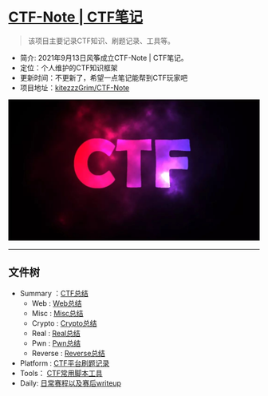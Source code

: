 # [CTF-Note | CTF笔记](#)
> 该项目主要记录CTF知识、刷题记录、工具等。

- 简介: 2021年9月13日风筝成立CTF-Note | CTF笔记。
- 定位：个人维护的CTF知识框架
- 更新时间：不更新了，希望一点笔记能帮到CTF玩家吧
- 项目地址：[kitezzzGrim/CTF-Note](#)

<p align="center">
    <img src="./Summary/Chart/img/ctf.jpg">
</p>

---
## 文件树

- Summary ：[CTF总结](https://github.com/kitezzzGrim/CTF-Note/tree/master/Summary)
    - Web : [Web总结](https://github.com/kitezzzGrim/CTF-Note/tree/master/Summary/Web)
    - Misc : [Misc总结](https://github.com/kitezzzGrim/CTF-Note/tree/master/Summary/Misc)
    - Crypto : [Crypto总结](https://github.com/kitezzzGrim/CTF-Note/tree/master/Summary/Crypto)
    - Real : [Real总结](https://github.com/kitezzzGrim/CTF-Note/tree/master/Summary/Real)
    - Pwn : [Pwn总结](https://github.com/kitezzzGrim/CTF-Note/tree/master/Summary/Pwn)
    - Reverse : [Reverse总结](https://github.com/kitezzzGrim/CTF-Note/tree/master/Summary/Re)
- Platform : [CTF平台刷题记录](https://github.com/kitezzzGrim/CTF-Note/tree/master/Platform)
- Tools： [CTF常用脚本工具](https://github.com/kitezzzGrim/CTF-Note/tree/master/tools)
- Daily: [日常赛程以及赛后writeup](https://github.com/kitezzzGrim/CTF-Note/tree/master/Daily)
